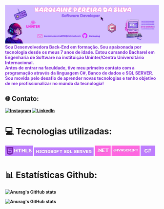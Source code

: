 ![Banner Karol](images/HEADER.png)
<br>
<span style="color:#8331DA"><b>Sou Desenvolvedora Back-End em formação. Sou apaixonada por tecnologia desde os meus 7 anos de idade. Estou cursando Bacharel em Engenharia de Software na instituição Uninter/Centro Universitário Internacional.<b> 
<br>
<b>Antes de entrar na faculdade, tive meu primeiro contato com a programação através da linguagem C#, Banco de dados e SQL SERVER. Sou movida pelo desafio de aprender novas tecnologias e tenho objetivo 
de me profissionalizar no mundo da tecnologia!

## 🌐 Contato:
[![Instagram](https://img.shields.io/badge/Instagram-%23E4405F.svg?logo=Instagram&logoColor=white)](https://instagram.com/https://www.instagram.com/karou.png/) [![LinkedIn](https://img.shields.io/badge/LinkedIn-%230077B5.svg?logo=linkedin&logoColor=white)](https://linkedin.com/in/https://www.linkedin.com/in/karolaine-pereir-40a169139/) 

# 💻 Tecnologias utilizadas:
[![HTML5](./images/iconehtml.jpg)](https://www.w3schools.com/html/) [![MicrosoftSQLServer](./images/SQLSERVER.jpg)](https://www.w3schools.com/sql/default.asp) [![.Net](images/ICONENET.jpg)](https://pt.wikipedia.org/wiki/.NET) [![JavaScript](images/ICONEJAVA.jpg)](https://www.w3schools.com/js/default.asp) [![Csharp](images/csharp.jpg)](https://www.w3schools.com/cs/index.php)
# 📊 Estatísticas Github:




![Anurag's GitHub stats](https://github-readme-stats.vercel.app/api?username=karoupng&theme=jolly&show_icons=true)

![Anurag's GitHub stats](https://github-readme-stats.vercel.app/api/top-langs/?username=karoupng&theme=jolly&hide_border=true&include_all_commits=true&count_private=false&layout=compact)
 &nbsp;&nbsp;&nbsp;&nbsp;&nbsp;&nbsp; 
<br>&nbsp;&nbsp;&nbsp;&nbsp;&nbsp;<br>





<!-- Proudly created with GPRM ( https://gprm.itsvg.in ) -->

